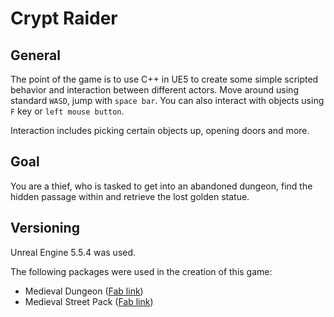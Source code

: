 # Crypt Raider

## General

The point of the game is to use C++ in UE5 to create some simple scripted behavior and interaction between different actors.
Move around using standard `WASD`, jump with `space bar`. You can also interact with objects using `F` key or `left mouse button`.

Interaction includes picking certain objects up, opening doors and more.

## Goal

You are a thief, who is tasked to get into an abandoned dungeon, find the hidden passage within and retrieve the lost golden statue.

## Versioning

Unreal Engine 5.5.4 was used.

The following packages were used in the creation of this game:

- Medieval Dungeon ([Fab link](https://www.fab.com/listings/c13bd0dc-ac4d-4595-b284-f81386b2e6ef))
- Medieval Street Pack ([Fab link](https://www.fab.com/listings/1ac27c48-88db-4f11-a231-7041b37f88f8))